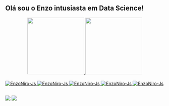 ## Olá sou o Enzo intusiasta em Data Science!
<div align="center">
  <a href="https://github.com/EnzoNiro">
  <img height="180em" src="https://github-readme-stats.vercel.app/api?username=EnzoNiro&show_icons=true&theme=dark&include_all_commits=true&count_private=true"/>
  <img height="180em" src="https://github-readme-stats.vercel.app/api/top-langs/?username=EnzoNiro&layout=compact&langs_count=7&theme=dark"/>
</div>
<div style="display: inline_block"><br>
  <img align="center" alt="EnzoNiro-Js" src="https://img.shields.io/badge/JavaScript-F7DF1E?style=for-the-badge&logo=javascript&logoColor=black">
  <img align="center" alt="EnzoNiro-Js" src="https://img.shields.io/badge/Python-3776AB?style=for-the-badge&logo=python&logoColor=white">
  <img align="center" alt="EnzoNiro-Js" src="https://img.shields.io/badge/MongoDB-4EA94B?style=for-the-badge&logo=mongodb&logoColor=white">
  <img align="center" alt="EnzoNiro-Js" src="https://img.shields.io/badge/Amazon_AWS-232F3E?style=for-the-badge&logo=amazon-aws&logoColor=white">
  <img align="center" alt="EnzoNiro-Js" src="https://img.shields.io/badge/Microsoft_Azure-0089D6?style=for-the-badge&logo=microsoft-azure&logoColor=white">
    
</div>
  
  ##
 
<div> 
  
  <a href = "mailto:enzo.nniro@gmail.com"><img src="https://img.shields.io/badge/-Gmail-%23333?style=for-the-badge&logo=gmail&logoColor=white" target="_blank"></a>
  <a href="https://www.linkedin.com/in/enzo-niro-59a11537/" target="_blank"><img src="https://img.shields.io/badge/-LinkedIn-%230077B5?style=for-the-badge&logo=linkedin&logoColor=white" target="_blank"></a> 
 
